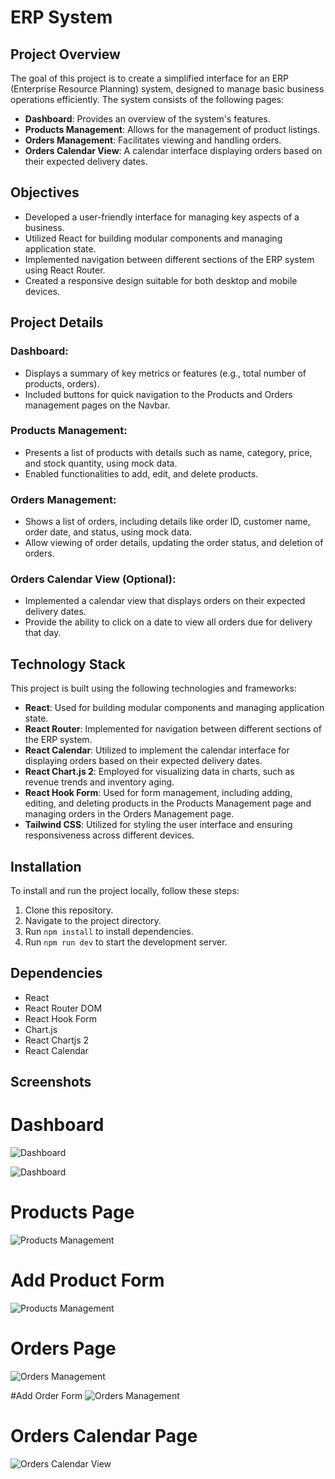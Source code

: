 # ERP System

## Project Overview

The goal of this project is to create a simplified interface for an ERP (Enterprise Resource Planning) system, designed to manage basic business operations efficiently. The system consists of the following pages:

- **Dashboard**: Provides an overview of the system's features.
- **Products Management**: Allows for the management of product listings.
- **Orders Management**: Facilitates viewing and handling orders.
- **Orders Calendar View**: A calendar interface displaying orders based on their expected delivery dates.

## Objectives

- Developed a user-friendly interface for managing key aspects of a business.
- Utilized React for building modular components and managing application state.
- Implemented navigation between different sections of the ERP system using React Router.
- Created a responsive design suitable for both desktop and mobile devices.

##  Project Details

### Dashboard:

- Displays a summary of key metrics or features (e.g., total number of products, orders).
- Included buttons for quick navigation to the Products and Orders management pages on the Navbar.

### Products Management:

- Presents a list of products with details such as name, category, price, and stock quantity, using mock data.
- Enabled functionalities to add, edit, and delete products.

### Orders Management:

- Shows a list of orders, including details like order ID, customer name, order date, and status, using mock data.
- Allow viewing of order details, updating the order status, and deletion of orders.

### Orders Calendar View (Optional):

- Implemented a calendar view that displays orders on their expected delivery dates.
- Provide the ability to click on a date to view all orders due for delivery that day.

## Technology Stack

This project is built using the following technologies and frameworks:

- **React**: Used for building modular components and managing application state.
- **React Router**: Implemented for navigation between different sections of the ERP system.
- **React Calendar**: Utilized to implement the calendar interface for displaying orders based on their expected delivery dates.
- **React Chart.js 2**: Employed for visualizing data in charts, such as revenue trends and inventory aging.
- **React Hook Form**: Used for form management, including adding, editing, and deleting products in the Products Management page and managing orders in the Orders Management page.
- **Tailwind CSS**: Utilized for styling the user interface and ensuring responsiveness across different devices.

## Installation

To install and run the project locally, follow these steps:

1. Clone this repository.
2. Navigate to the project directory.
3. Run `npm install` to install dependencies.
4. Run `npm run dev` to start the development server.

## Dependencies

- React
- React Router DOM
- React Hook Form
- Chart.js
- React Chartjs 2
- React Calendar

## Screenshots

# Dashboard
![Dashboard](./src/assets/Dashboard1.png)

![Dashboard](./src/assets/Dashboard2.png)

# Products Page
![Products Management](./src/assets/Products.png)

# Add Product Form
![Products Management](./src/assets/Add_Product_form.png)

# Orders Page
![Orders Management](./src/assets/Orders.png)

#Add Order Form
![Orders Management](./src/assets/Add_order_form.png)

# Orders Calendar Page
![Orders Calendar View](./src/assets/Orders_Calendar.png)
